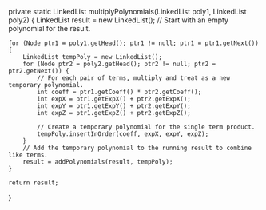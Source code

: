 private static LinkedList multiplyPolynomials(LinkedList poly1, LinkedList poly2) {
    LinkedList result = new LinkedList(); // Start with an empty polynomial for the result.

    for (Node ptr1 = poly1.getHead(); ptr1 != null; ptr1 = ptr1.getNext()) {
        LinkedList tempPoly = new LinkedList();
        for (Node ptr2 = poly2.getHead(); ptr2 != null; ptr2 = ptr2.getNext()) {
            // For each pair of terms, multiply and treat as a new temporary polynomial.
            int coeff = ptr1.getCoeff() * ptr2.getCoeff();
            int expX = ptr1.getExpX() + ptr2.getExpX();
            int expY = ptr1.getExpY() + ptr2.getExpY();
            int expZ = ptr1.getExpZ() + ptr2.getExpZ();
            
            // Create a temporary polynomial for the single term product.
            tempPoly.insertInOrder(coeff, expX, expY, expZ);
        }
        // Add the temporary polynomial to the running result to combine like terms.
        result = addPolynomials(result, tempPoly);
    }
    
    return result;
}
